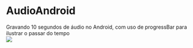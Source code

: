 # AudioAndroid
Gravando 10 segundos de áudio no Android, com uso de progressBar para ilustrar o passar do tempo
<br>
<img src="/Megamil/AudioAndroid/blob/master/20180317_121116.gif?raw=true
">
